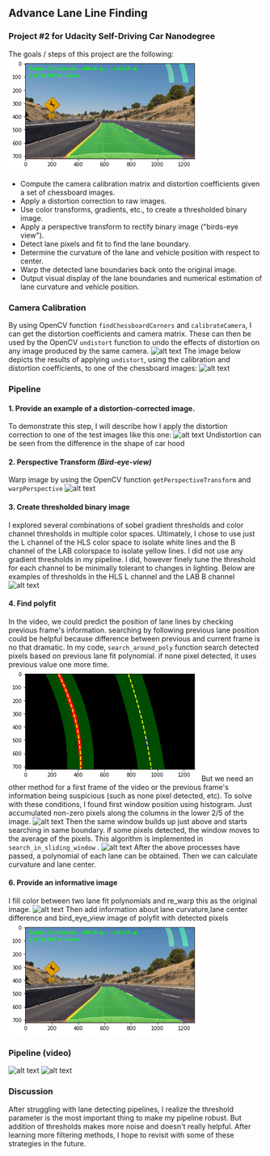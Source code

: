 
## Advance Lane Line Finding
### Project #2 for Udacity Self-Driving Car Nanodegree

The goals / steps of this project are the following:
![alt text](./examples/12_printed_info_image.png)
* Compute the camera calibration matrix and distortion coefficients given a set of chessboard images.
* Apply a distortion correction to raw images.
* Use color transforms, gradients, etc., to create a thresholded binary image.
* Apply a perspective transform to rectify binary image ("birds-eye view").
* Detect lane pixels and fit to find the lane boundary.
* Determine the curvature of the lane and vehicle position with respect to center.
* Warp the detected lane boundaries back onto the original image.
* Output visual display of the lane boundaries and numerical estimation of lane curvature and vehicle position.

### Camera Calibration
By using OpenCV function `findChessboardCorners` and `calibrateCamera`, I can get the distortion coefficients and camera matrix. These can then be used by the OpenCV `undistort` function to undo the effects of distortion on any image produced by the same camera.
![alt text](./example/1_cali_chessboard.png)
The image below depicts the results of applying `undistort`, using the calibration and distortion coefficients, to one of the chessboard images:
![alt text](./example/2_undistorted_chess.png)
### Pipeline
#### 1. Provide an example of a distortion-corrected image.
To demonstrate this step, I will describe how I apply the distortion correction to one of the test images like this one:
![alt text](./example/4_undistorted_image.png)
Undistortion can be seen from the difference in the shape of car hood
#### 2. Perspective Transform *(Bird-eye-view)* 
Warp image by using the OpenCV function ` getPerspectiveTransform ` and `warpPerspective`
![alt text](./example/5_Warped_image.png)


#### 3.  Create thresholded binary image
I explored several combinations of sobel gradient thresholds and color channel thresholds in multiple color spaces. 
Ultimately, I chose to use just the L channel of the HLS color space to isolate white lines and the B channel of the LAB colorspace to isolate yellow lines. I did not use any gradient thresholds in my pipeline. I did, however finely tune the threshold for each channel to be minimally tolerant to changes in lighting. Below are examples of thresholds in the HLS L channel and the LAB B channel
![alt text](./example/6_thres_image.png)


#### 4. Find polyfit 
In the video, we could predict the position of lane lines by checking previous frame's information. 
searching by following previous lane position could be helpful because difference between previous and current frame is no that dramatic.
In my code, `search_around_poly` function search detected pixels based on previous lane fit polynomial.
if none pixel detected, it uses previous value one more time. 
![alt text](./examples/9_polyfound.png)
But we need an other method for a first frame of the video or the previous frame's information being suspicious (such as none pixel detected, etc). To solve with these conditions, I found first window position using histogram. Just accumulated non-zero pixels along the columns in the lower 2/5 of the image.
![alt text](./example/7_find_hist.png)
Then the same window builds up just above and starts searching in same boundary. if some pixels detected, the window moves to the average of the pixels.
This algorithm is implemented in `search_in_sliding_window` .
![alt text](./example/8_sliding_window.png)
After the above processes have passed, a polynomial of each lane can be obtained. Then we can calculate curvature and lane center. 
#### 6. Provide an informative image
I fill color between two lane fit polynomials and re_warp this as the original image.
![alt text](./example/11_unwarped_image.png)
Then add information about lane curvature,lane center difference and bird_eye_view image of polyfit with detected pixels
![alt text](./examples/12_printed_info_image.png)


### Pipeline (video)
![alt text](./output_videos/project_video_s)
![alt text](./output_videos/challenge_video)

### Discussion

After struggling with lane detecting pipelines, I realize the threshold parameter is the most important thing to make my pipeline robust.
But addition of thresholds makes more noise and doesn't really helpful.
After learning more filtering methods, I hope to revisit with some of these strategies in the future.
